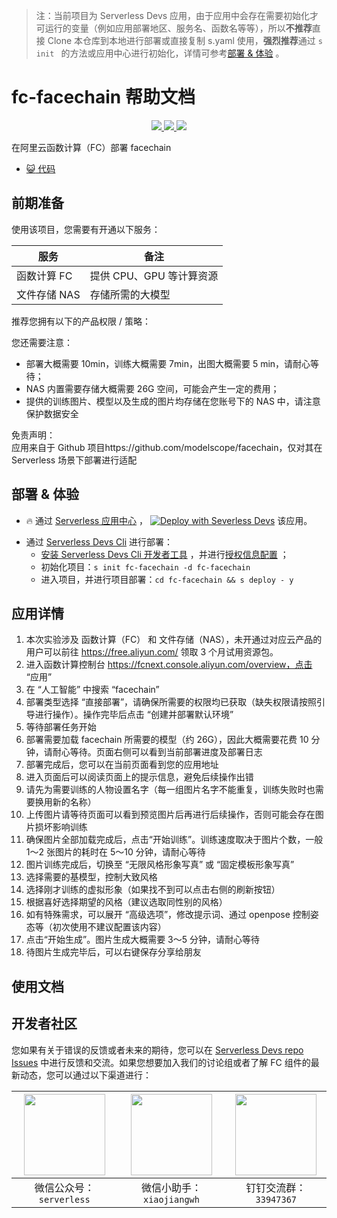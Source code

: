 
> 注：当前项目为 Serverless Devs 应用，由于应用中会存在需要初始化才可运行的变量（例如应用部署地区、服务名、函数名等等），所以**不推荐**直接 Clone 本仓库到本地进行部署或直接复制 s.yaml 使用，**强烈推荐**通过 `s init ` 的方法或应用中心进行初始化，详情可参考[部署 & 体验](#部署--体验) 。

# fc-facechain 帮助文档
<p align="center" class="flex justify-center">
    <a href="https://www.serverless-devs.com" class="ml-1">
    <img src="http://editor.devsapp.cn/icon?package=fc-facechain&type=packageType">
  </a>
  <a href="http://www.devsapp.cn/details.html?name=fc-facechain" class="ml-1">
    <img src="http://editor.devsapp.cn/icon?package=fc-facechain&type=packageVersion">
  </a>
  <a href="http://www.devsapp.cn/details.html?name=fc-facechain" class="ml-1">
    <img src="http://editor.devsapp.cn/icon?package=fc-facechain&type=packageDownload">
  </a>
</p>

<description>

在阿里云函数计算（FC）部署 facechain

</description>

<codeUrl>

- [:smiley_cat: 代码](https://github.com/devsapp/fc-facechain)

</codeUrl>
<preview>



</preview>


## 前期准备

使用该项目，您需要有开通以下服务：

<service>



| 服务 |  备注  |
| --- |  --- |
| 函数计算 FC |  提供 CPU、GPU 等计算资源 |
| 文件存储 NAS |  存储所需的大模型 |

</service>

推荐您拥有以下的产品权限 / 策略：
<auth>
</auth>

<remark>

您还需要注意：   
- 部署大概需要 10min，训练大概需要 7min，出图大概需要 5 min，请耐心等待；
- NAS 内置需要存储大概需要 26G 空间，可能会产生一定的费用；
- 提供的训练图片、模型以及生成的图片均存储在您账号下的 NAS 中，请注意保护数据安全

</remark>

<disclaimers>

免责声明：   
应用来自于 Github 项目https://github.com/modelscope/facechain，仅对其在 Serverless 场景下部署进行适配

</disclaimers>

## 部署 & 体验

<appcenter>
   
- :fire: 通过 [Serverless 应用中心](https://fcnext.console.aliyun.com/applications/create?template=fc-facechain) ，
  [![Deploy with Severless Devs](https://img.alicdn.com/imgextra/i1/O1CN01w5RFbX1v45s8TIXPz_!!6000000006118-55-tps-95-28.svg)](https://fcnext.console.aliyun.com/applications/create?template=fc-facechain) 该应用。
   
</appcenter>
<deploy>
    
- 通过 [Serverless Devs Cli](https://www.serverless-devs.com/serverless-devs/install) 进行部署：
  - [安装 Serverless Devs Cli 开发者工具](https://www.serverless-devs.com/serverless-devs/install) ，并进行[授权信息配置](https://docs.serverless-devs.com/fc/config) ；
  - 初始化项目：`s init fc-facechain -d fc-facechain `
  - 进入项目，并进行项目部署：`cd fc-facechain && s deploy - y`
   
</deploy>

## 应用详情

<appdetail id="flushContent">

1. 本次实验涉及 函数计算（FC） 和 文件存储（NAS），未开通过对应云产品的用户可以前往 https://free.aliyun.com/  领取 3 个月试用资源包。
2. 进入函数计算控制台 https://fcnext.console.aliyun.com/overview，点击 “应用”
3. 在 “人工智能” 中搜索 “facechain”
4. 部署类型选择 “直接部署”，请确保所需要的权限均已获取（缺失权限请按照引导进行操作）。操作完毕后点击 “创建并部署默认环境”
5. 等待部署任务开始
6. 部署需要加载 facechain 所需要的模型（约 26G），因此大概需要花费 10 分钟，请耐心等待。页面右侧可以看到当前部署进度及部署日志
7. 部署完成后，您可以在当前页面看到您的应用地址
8. 进入页面后可以阅读页面上的提示信息，避免后续操作出错
9. 请先为需要训练的人物设置名字（每一组图片名字不能重复，训练失败时也需要换用新的名称）
10. 上传图片请等待页面可以看到预览图片后再进行后续操作，否则可能会存在图片损坏影响训练
11. 确保图片全部加载完成后，点击“开始训练”。训练速度取决于图片个数，一般 1～2 张图片的耗时在 5～10 分钟，请耐心等待
12. 图片训练完成后，切换至 “无限风格形象写真” 或 “固定模板形象写真”
13. 选择需要的基模型，控制大致风格
14. 选择刚才训练的虚拟形象（如果找不到可以点击右侧的刷新按钮）
15. 根据喜好选择期望的风格（建议选取同性别的风格）
16. 如有特殊需求，可以展开 “高级选项”，修改提示词、通过 openpose 控制姿态等（初次使用不建议配置该内容）
17. 点击“开始生成”。图片生成大概需要 3～5 分钟，请耐心等待
18. 待图片生成完毕后，可以右键保存分享给朋友 



</appdetail>

## 使用文档

<usedetail id="flushContent">
</usedetail>


<devgroup>


## 开发者社区

您如果有关于错误的反馈或者未来的期待，您可以在 [Serverless Devs repo Issues](https://github.com/serverless-devs/serverless-devs/issues) 中进行反馈和交流。如果您想要加入我们的讨论组或者了解 FC 组件的最新动态，您可以通过以下渠道进行：

<p align="center">  

| <img src="https://serverless-article-picture.oss-cn-hangzhou.aliyuncs.com/1635407298906_20211028074819117230.png" width="130px" > | <img src="https://serverless-article-picture.oss-cn-hangzhou.aliyuncs.com/1635407044136_20211028074404326599.png" width="130px" > | <img src="https://serverless-article-picture.oss-cn-hangzhou.aliyuncs.com/1635407252200_20211028074732517533.png" width="130px" > |
| --------------------------------------------------------------------------------------------------------------------------------- | --------------------------------------------------------------------------------------------------------------------------------- | --------------------------------------------------------------------------------------------------------------------------------- |
| <center>微信公众号：`serverless`</center>                                                                                         | <center>微信小助手：`xiaojiangwh`</center>                                                                                        | <center>钉钉交流群：`33947367`</center>                                                                                           |
</p>
</devgroup>
